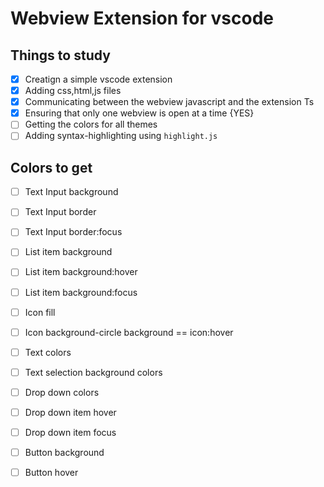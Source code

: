 # Webview Extension for vscode

## Things to study

- [x] Creatign a simple vscode extension
- [x] Adding css,html,js files
- [x] Communicating between the webview javascript and the extension Ts
- [x] Ensuring that only one webview is open at a time {YES}
- [ ] Getting the colors for all themes 
- [ ] Adding syntax-highlighting using `highlight.js`

## Colors to get

- [ ] Text Input background
- [ ] Text Input border
- [ ] Text Input border:focus
- [ ] List item background
- [ ] List item background:hover
- [ ] List item background:focus
- [ ] Icon fill
- [ ] Icon background-circle background == icon:hover
- [ ] Text colors
- [ ] Text selection background colors
- [ ] Drop down colors
- [ ] Drop down item hover
- [ ] Drop down item focus
- [ ] Button background
- [ ] Button hover


 